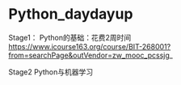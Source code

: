 # Python_daydayup
Stage1：
Python的基础：花费2周时间
https://www.icourse163.org/course/BIT-268001?from=searchPage&outVendor=zw_mooc_pcssjg_

Stage2
Python与机器学习
